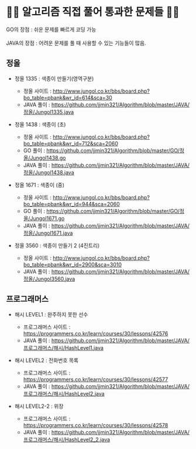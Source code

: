 <h1> 👨‍💻 알고리즘 직접 풀어 통과한 문제들 👨‍💻</h1>
GO의 장점 : 쉬운 문제를 빠르게 코딩 가능 <br>
<br>
JAVA의 장점 : 어려운 문제를 풀 때 사용할 수 있는 기능들이 많음.<br>

<h2> 정올</h2>

- 정올 1335 : 색종이 만들기(영역구분)
    - 정올 사이트 : http://www.jungol.co.kr/bbs/board.php?bo_table=pbank&wr_id=614&sca=30
    - JAVA 풀이 : https://github.com/jjmin321/Algorithm/blob/master/JAVA/정올/Jungol1335.java

- 정올 1438 : 색종이 (초)
    - 정올 사이트 : http://www.jungol.co.kr/bbs/board.php?bo_table=pbank&wr_id=712&sca=2060
    - GO 풀이 : https://github.com/jjmin321/Algorithm/blob/master/GO/정올/Jungol1438.go
    - JAVA 풀이 : https://github.com/jjmin321/Algorithm/blob/master/JAVA/정올/Jungol1438.java

- 정올 1671 : 색종이 (중)
    - 정올 사이트 : http://www.jungol.co.kr/bbs/board.php?bo_table=pbank&wr_id=944&sca=2060
    - GO 풀이 : https://github.com/jjmin321/Algorithm/blob/master/GO/정올/Jungol1671.go
    - JAVA 풀이 : https://github.com/jjmin321/Algorithm/blob/master/JAVA/정올/Jungol1671.java

- 정올 3560 : 색종이 만들기 2 (4진트리)
    - 정올 사이트 : http://www.jungol.co.kr/bbs/board.php?bo_table=pbank&wr_id=2900&sca=3010
    - JAVA 풀이 : https://github.com/jjmin321/Algorithm/blob/master/JAVA/정올/Jungol3560.java

<h2> 프로그래머스</h2>

- 해시 LEVEL1 : 완주하지 못한 선수
    - 프로그래머스 사이트 : https://programmers.co.kr/learn/courses/30/lessons/42576
    - JAVA 풀이 : https://github.com/jjmin321/Algorithm/blob/master/JAVA/프로그래머스/해시/HashLevel1.java

- 해시 LEVEL2 : 전화번호 목록 
    - 프로그래머스 사이트 : https://programmers.co.kr/learn/courses/30/lessons/42577
    - JAVA 풀이 : https://github.com/jjmin321/Algorithm/blob/master/JAVA/프로그래머스/해시/HashLevel2.java

- 해시 LEVEL2-2 : 위장
    - 프로그래머스 사이트 : https://programmers.co.kr/learn/courses/30/lessons/42578
    - JAVA 풀이 : https://github.com/jjmin321/Algorithm/blob/master/JAVA/프로그래머스/해시/HashLevel2_2.java